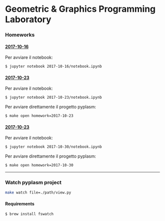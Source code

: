 # Geometric & Graphics Programming Laboratory


### Homeworks

#### [2017-10-16](https://github.com/menxit/ggpl/blob/master/2017-10-16/notebook.ipynb)
Per avviare il notebook:
```sh
$ jupyter notebook 2017-10-16/notebook.ipynb
```

#### [2017-10-23](https://github.com/menxit/ggpl/blob/master/2017-10-23/notebook.ipynb)
Per avviare il notebook:
```sh
$ jupyter notebook 2017-10-23/notebook.ipynb
```
Per avviare direttamente il progetto pyplasm:
```sh
$ make open homework=2017-10-23
```

#### [2017-10-23](https://github.com/menxit/ggpl/blob/master/2017-10-30/notebook.ipynb)
Per avviare il notebook:
```sh
$ jupyter notebook 2017-10-30/notebook.ipynb
```
Per avviare direttamente il progetto pyplasm:
```sh
$ make open homework=2017-10-30
```

---

### Watch pyplasm project
```sh
make watch file=./path/view.py
```

#### Requirements
```sh
$ brew install fswatch
```
